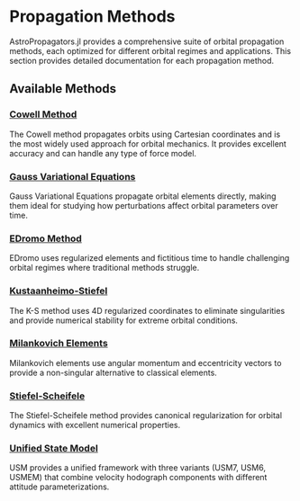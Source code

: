 # Propagation Methods

AstroPropagators.jl provides a comprehensive suite of orbital propagation methods, each optimized for different orbital regimes and applications. This section provides detailed documentation for each propagation method.

## Available Methods

### [Cowell Method](cowell.md)

The Cowell method propagates orbits using Cartesian coordinates and is the most widely used approach for orbital mechanics. It provides excellent accuracy and can handle any type of force model.

### [Gauss Variational Equations](gauss_ve.md)

Gauss Variational Equations propagate orbital elements directly, making them ideal for studying how perturbations affect orbital parameters over time.

### [EDromo Method](edromo.md)

EDromo uses regularized elements and fictitious time to handle challenging orbital regimes where traditional methods struggle.

### [Kustaanheimo-Stiefel](kustaanheimo_stiefel.md)

The K-S method uses 4D regularized coordinates to eliminate singularities and provide numerical stability for extreme orbital conditions.

### [Milankovich Elements](milankovich.md)

Milankovich elements use angular momentum and eccentricity vectors to provide a non-singular alternative to classical elements.

### [Stiefel-Scheifele](stiefel_scheifele.md)

The Stiefel-Scheifele method provides canonical regularization for orbital dynamics with excellent numerical properties.

### [Unified State Model](usm.md)

USM provides a unified framework with three variants (USM7, USM6, USMEM) that combine velocity hodograph components with different attitude parameterizations.